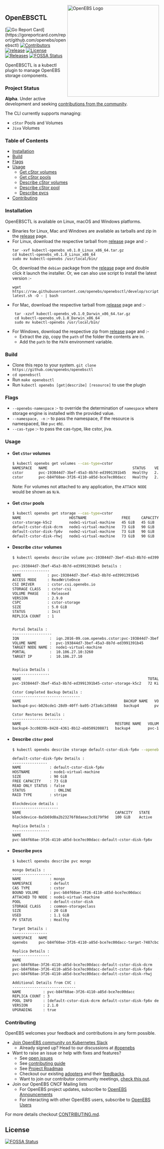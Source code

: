 <img width="300" align="right" alt="OpenEBS Logo" src="https://raw.githubusercontent.com/cncf/artwork/master/projects/openebs/stacked/color/openebs-stacked-color.png" xmlns="http://www.w3.org/1999/html">

## OpenEBSCTL


[![Go Report Card](https://goreportcard.com/badge/github.com/openebs/openebsctl?)](https://goreportcard.com/report/github.com/openebs/openebsctl)
[![Contributors](https://img.shields.io/github/contributors/openebs/openebsctl)](https://github.com/openebs/openebsctl/graphs/contributors)
[![release](https://img.shields.io/github/release-pre/openebs/openebsctl.svg)](https://github.com/openebs/openebsctl/releases)
[![License](https://img.shields.io/badge/License-Apache%202.0-blue.svg)](https://github.com/mum4k/termdash/blob/master/LICENSE)
[![Releases](https://img.shields.io/github/downloads/openebs/openebsctl/total.svg)](https://github.com//openebs/openebsctl/releases)
[![FOSSA Status](https://app.fossa.com/api/projects/git%2Bgithub.com%2Fopenebs%2Fopenebsctl.svg?type=shield)](https://app.fossa.com/projects/git%2Bgithub.com%2Fopenebs%2Fopenebsctl?ref=badge_shield)



OpenEBSCTL is a kubectl plugin to manage OpenEBS storage components.


### Project Status

**Alpha**. Under active development and seeking [contributions from the community](#contributing).

The CLI currently supports managing:
- `cStor` Pools and Volumes
- `Jiva` Volumes


### Table of Contents
* [Installation](#installation)
* [Build](#build)
* [Flags](#flags)
* [Usage](#usage)
    * [Get cStor volumes](#get-cstor-volumes)
    * [Get cStor pools](#get-cstor-pools)
    * [Describe cStor volumes](#describe-cstor-volumes)
    * [Describe cStor pool](#describe-cstor-pool)
    * [Describe pvcs](#describe-pvcs)
* [Contributing](#contributing)


### Installation

OpenEBSCTL is available on Linux, macOS and Windows platforms.

* Binaries for Linux, Mac and Windows are available as tarballs and zip in the [release](https://github.com/openebs/openebsctl/releases) page.
* For Linux, download the respective tarball from [release](https://github.com/openebs/openebsctl/releases) page and :-
   ```shell
   tar -xvf kubectl-openebs_v0.1.0_Linux_x86_64.tar.gz
   cd kubectl-openebs_v0.1.0_Linux_x86_64
   sudo mv kubectl-openebs /usr/local/bin/
   ```
  Or, download the `debian` package from the [release](https://github.com/openebs/openebsctl/releases) page and double click it launch the installer.
  Or, we can also use script to install the latest version :-
   ```shell
   wget https://raw.githubusercontent.com/openebs/openebsctl/develop/scripts/install-latest.sh -O - | bash
   ```
* For Mac, download the respective tarball from [release](https://github.com/openebs/openebsctl/releases) page and :-
  ```shell
   tar -xzvf kubectl-openebs_v0.1.0_Darwin_x86_64.tar.gz
   cd kubectl-openebs_v0.1.0_Darwin_x86_64
   sudo mv kubectl-openebs /usr/local/bin/
   ```
* For Windows, download the respective zip from [release](https://github.com/openebs/openebsctl/releases) page and :-
    - Extract the zip, copy the `path` of the folder the contents are in.
    - Add the `path` to the `PATH` environment variable.

### Build

- Clone this repo to your system. `git clone https://github.com/openebs/openebsctl`
- `cd openebsctl`
- Run `make openebsctl`
- Run `kubectl openebs [get|describe] [resource]` to use the plugin

### Flags

* `--openebs-namespace` :- to override the determination of `namespace` where storage engine is installed with the provided value.
* `--namespace, -n` :- to pass the namespace, if the resource is namespaced, like `pvc` etc.
* `--cas-type` :- to pass the cas-type, like cstor, jiva.

### Usage

* #### Get `cStor` volumes
  ```bash
  $ kubectl openebs get volumes --cas-type=cstor
  NAMESPACE   NAME                                       STATUS    VERSION    CAPACITY   STORAGE CLASS         ATTACHED   ACCESS MODE      ATTACHED NODE
  cstor       pvc-193844d7-3bef-45a3-8b7d-ed3991391b45   Healthy   2.9.0      5.0 GiB    cstor-csi-sc          Bound      ReadWriteOnce    N/A
  cstor       pvc-b84f60ae-3f26-4110-a85d-bce7ec00dacc   Healthy   2.0.0      20 GiB     common-storageclass   Bound      ReadWriteOnce    node1-virtual-machine
  ```
  Note: For volumes not attached to any application, the `ATTACH NODE` would be shown as `N/A`.
* #### Get `cStor` pools
  ```bash
  $ kubectl openebs get storage --cas-type=cstor
  NAME                      HOSTNAME                FREE     CAPACITY   READ ONLY   PROVISIONED REPLICAS   HEALTHY REPLICAS   STATUS    AGE
  cstor-storage-k5c2        node1-virtual-machine   45 GiB   45 GiB     false       1                      0                  ONLINE    10d2h
  default-cstor-disk-dcrm   node1-virtual-machine   73 GiB   90 GiB     false       7                      7                  ONLINE    27d2h
  default-cstor-disk-fp6v   node2-virtual-machine   73 GiB   90 GiB     false       7                      7                  ONLINE    27d2h
  default-cstor-disk-rhwj   node1-virtual-machine   73 GiB   90 GiB     false       7                      4                  OFFLINE   27d2h
  ```
* #### Describe `cStor` volumes
  ```bash
  $ kubectl openebs describe volume pvc-193844d7-3bef-45a3-8b7d-ed3991391b45

  pvc-193844d7-3bef-45a3-8b7d-ed3991391b45 Details :
  -----------------
  NAME            : pvc-193844d7-3bef-45a3-8b7d-ed3991391b45
  ACCESS MODE     : ReadWriteOnce
  CSI DRIVER      : cstor.csi.openebs.io
  STORAGE CLASS   : cstor-csi
  VOLUME PHASE    : Released
  VERSION         : 2.9.0
  CSPC            : cstor-storage
  SIZE            : 5.0 GiB
  STATUS          : Init
  REPLICA COUNT	  : 1
  
  
  Portal Details :
  ------------------
  IQN              :  iqn.2016-09.com.openebs.cstor:pvc-193844d7-3bef-45a3-8b7d-ed3991391b45
  VOLUME NAME      :  pvc-193844d7-3bef-45a3-8b7d-ed3991391b45
  TARGET NODE NAME :  node1-virtual-machine
  PORTAL           :  10.106.27.10:3260
  TARGET IP        :  10.106.27.10
  
  
  Replica Details :
  -----------------
  NAME                                                          TOTAL    USED      STATUS    AGE
  pvc-193844d7-3bef-45a3-8b7d-ed3991391b45-cstor-storage-k5c2   72 KiB   4.8 MiB   Healthy   10d3h
  
  Cstor Completed Backup Details :
  -------------------------------
  NAME                                               BACKUP NAME   VOLUME NAME                                LAST SNAP NAME
  backup4-pvc-b026cde1-28d9-40ff-ba95-2f3a6c1d5668   backup4       pvc-193844d7-3bef-45a3-8b7d-ed3991391b45   backup4
  
  Cstor Restores Details :
  -----------------------
  NAME                                           RESTORE NAME   VOLUME NAME                                RESTORE SOURCE       STORAGE CLASS   STATUS
  backup4-3cc0839b-8428-4361-8b12-eb8509208871   backup4        pvc-193844d7-3bef-45a3-8b7d-ed3991391b45   192.168.1.165:9000   cstor-csi       0
  ```
* #### Describe `cStor` pool
  ```bash
  $ kubectl openebs describe storage default-cstor-disk-fp6v --openebs-namespace=openebs
  
  default-cstor-disk-fp6v Details :
  ----------------
  NAME             : default-cstor-disk-fp6v
  HOSTNAME         : node1-virtual-machine
  SIZE             : 90 GiB
  FREE CAPACITY    : 73 GiB
  READ ONLY STATUS : false
  STATUS	         : ONLINE
  RAID TYPE        : stripe
  
  Blockdevice details :
  ---------------------
  NAME                                           CAPACITY   STATE
  blockdevice-8a5b69d8a2b23276f8daeac3c8179f9d   100 GiB    Active
  
  Replica Details :
  -----------------
  NAME                                                               PVC NAME   SIZE      STATE
  pvc-b84f60ae-3f26-4110-a85d-bce7ec00dacc-default-cstor-disk-fp6v   mongo      992 MiB   Healthy
  ```
* #### Describe pvcs
  ```bash
  $ kubectl openebs describe pvc mongo

  mongo Details :
  ------------------
  NAME             : mongo
  NAMESPACE        : default
  CAS TYPE         : cstor
  BOUND VOLUME     : pvc-b84f60ae-3f26-4110-a85d-bce7ec00dacc
  ATTACHED TO NODE : node1-virtual-machine
  POOL             : default-cstor-disk
  STORAGE CLASS    : common-storageclass
  SIZE             : 20 GiB
  USED             : 1.1 GiB
  PV STATUS	       : Healthy
  
  Target Details :
  ----------------
  NAMESPACE   NAME                                                              READY   STATUS    AGE      IP           NODE
  openebs     pvc-b84f60ae-3f26-4110-a85d-bce7ec00dacc-target-7487cbc8bc5ttzl   3/3     Running   26d22h   172.17.0.7   node1-virtual-machine
  
  Replica Details :
  -----------------
  NAME                                                               TOTAL     USED      STATUS    AGE
  pvc-b84f60ae-3f26-4110-a85d-bce7ec00dacc-default-cstor-disk-dcrm   992 MiB   1.1 GiB   Healthy   26d23h
  pvc-b84f60ae-3f26-4110-a85d-bce7ec00dacc-default-cstor-disk-fp6v   992 MiB   1.1 GiB   Healthy   26d23h
  pvc-b84f60ae-3f26-4110-a85d-bce7ec00dacc-default-cstor-disk-rhwj   682 MiB   832 MiB   Offline   26d23h
  
  Additional Details from CVC :
  -----------------------------
  NAME          : pvc-b84f60ae-3f26-4110-a85d-bce7ec00dacc
  REPLICA COUNT : 3
  POOL INFO     : [default-cstor-disk-dcrm default-cstor-disk-fp6v default-cstor-disk-rhwj]
  VERSION       : 2.1.0
  UPGRADING     : true
  ```

### Contributing

OpenEBS welcomes your feedback and contributions in any form possible.

- [Join OpenEBS community on Kubernetes Slack](https://kubernetes.slack.com)
    - Already signed up? Head to our discussions at [#openebs](https://kubernetes.slack.com/messages/openebs/)
- Want to raise an issue or help with fixes and features?
    - See [open issues](https://github.com/openebs/openebs/issues)
    - See [contributing guide](./CONTRIBUTING.md)
    - See [Project Roadmap](https://github.com/openebs/openebsctl/projects/1)
    - Checkout our existing [adopters](https://github.com/openebs/openebs/tree/master/adopters) and their [feedbacks](https://github.com/openebs/openebs/issues/2719).
    - Want to join our contributor community meetings, [check this out](https://hackmd.io/mfG78r7MS86oMx8oyaV8Iw?view).
- Join our OpenEBS CNCF Mailing lists
    - For OpenEBS project updates, subscribe to [OpenEBS Announcements](https://lists.cncf.io/g/cncf-openebs-announcements)
    - For interacting with other OpenEBS users, subscribe to [OpenEBS Users](https://lists.cncf.io/g/cncf-openebs-users)


For more details checkout [CONTRIBUTING.md](./CONTRIBUTING.md).



## License
[![FOSSA Status](https://app.fossa.com/api/projects/git%2Bgithub.com%2Fopenebs%2Fopenebsctl.svg?type=large)](https://app.fossa.com/projects/git%2Bgithub.com%2Fopenebs%2Fopenebsctl?ref=badge_large)